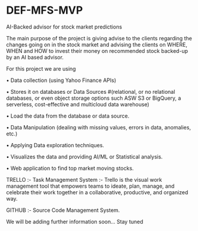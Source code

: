 # DEF-MFS-MVP
AI-Backed advisor for stock market predictions

The main purpose of the project is giving advise to the clients regarding the changes going on in the stock market and advising the clients on WHERE, WHEN and HOW to invest their money on recommended stock backed-up by an AI based advisor. 

For this project we are using

• Data collection (using Yahoo Finance APIs)

• Stores it on databases or Data Sources #(relational, or no relational databases, or even object storage options such ASW S3 or BigQuery, a serverless, cost-effective and multicloud data warehouse)

• Load the data from the database or data source.

• Data Manipulation (dealing with missing values, errors in data, anomalies, etc.)

• Applying Data exploration techniques.

• Visualizes the data and providing AI/ML or Statistical analysis.

• Web application to find top market moving stocks.

TRELLO :- Task Management System :- Trello is the visual work management tool that empowers teams to ideate, plan, manage, and celebrate their work together in a collaborative, productive, and organized way.

GITHUB :- Source Code Management System.

We will be adding further information soon... Stay tuned
